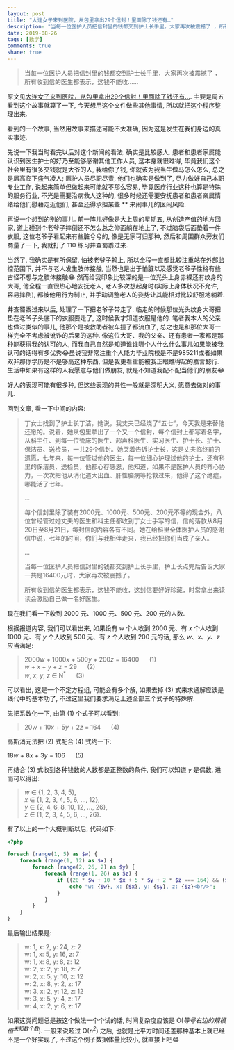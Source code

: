 ```yaml
---
layout: post
title: "大连女子来到医院，从包里拿出29个信封！里面除了钱还有…"
description: "当每一位医护人员把信封里的钱都交到护士长手里，大家再次被震撼了 ，所有收到信的医生都表示，这钱不能收……"
date: 2019-08-26
tags: [数学]
comments: true
share: true
---
```


> 当每一位医护人员把信封里的钱都交到护士长手里，大家再次被震撼了 ，所有收到信的医生都表示，这钱不能收……

原文见[大连女子来到医院，从包里拿出29个信封！里面除了钱还有…](https://mp.weixin.qq.com/s/LpR9JvFLu96NIrxqqbE2aQ). 主要是周五看到这个故事就算了一下, 今天想用这个文件做些其他事情, 所以就把这个程序整理出来.


看到的一个故事, 当然用故事来描述可能不太准确, 因为这是发生在我们身边的真实事迹. 

先说一下我当时看完以后对这个新闻的看法. 确实是比较感人. 患者和患者家属能认识到医生护士的好乃至能够感谢其他工作人员, 这本身就很难得, 毕竟我们这个社会里有很多交钱就是大爷的人, 我给你了钱, 你就该为我当牛做马怎么怎么, 总之是居高临下盛气凌人; 医护人员尽职尽责, 他们也确实是做到了, 尽力做好自己本职专业工作, 说起来简单但做起来可能就不那么容易, 毕竟医疗行业这种也算是特殊的服务行业, 不光是需要治病救人这种的, 很多时候还需要安抚患者和患者亲属情绪给他们慰藉走近他们, 甚至还得承担某些 \*\* 来闹事儿的医闹风险.

再说一个想到的别的事儿. 前一阵儿好像是大上周的星期五, 从创造产值的地方回家, 道上碰到个老爷子摔倒还不怎么总之仰面躺在地上了, 不过脑袋后面垫着一件衣服, 这位老爷子看起来有些脏兮兮的, 像是无家可归那种, 然后和周围群众旁友们商量了一下, 我就打了 110 练习井查蜀黍过来.

当然了, 我确实是有所保留, 怕被老爷子赖上, 所以全程一直都比较注重站在外部监控范围下, 并不与老人发生肢体接触, 当然也是出于怕脏以及感觉老爷子性格有些古怪不想与之肢体接触😂 然而给我印象比较深的是一位光头上身赤裸还有纹身的大哥, 他全程一直很热心地安抚老人, 老人多次想起身时(实际上身体状况不允许, 容易摔倒), 都被他用行为制止, 并手动调整老人的姿势让其能相对比较舒服地躺着.

井查蜀黍过来以后, 处理了一下把老爷子带走了. 临走的时候那位光头纹身大哥把垫在老爷子头底下的衣服要走了, 这时候我才知道衣服是他的. 笔者我本人的父亲也做过类似的事儿, 他那个是被救助者被车撞了都流血了, 总之也是和那位大哥一样完全不考虑被讹诈的后果的这种. 像这位大哥、我的父亲、还有患者一家都是那种能获得我的认可的人, 而我自己自然是知道谁谁哪个人什么什么事儿如果能被我认可的话得有多优秀😂虽说我非常注重个人能力毕业院校是不是985211或者如果双非那你学历是不是够高这种东西, 但是我更看重能被我正眼瞧得起的嘉言懿行. 生活中如果有这样的人我愿意与他们做朋友, 就是不知道我配不配当他们的朋友😂

好人的表现可能有很多种, 但这些表现的共性一般就是深明大义, 愿意去做对的事儿.

回到文章, 看一下中间的内容:

> 丁女士找到了护士长丁洁，她说，我丈夫已经烧了“五七”，今天我是来替他还愿的。说着，她从包里拿出了一个又一个信封，每个信封上都写着名字，从科主任、到每一位管床的医生、超声科医生、实习医生、护士长、护士、保洁员、送检员，一共29个信封。她哭着告诉护士长，这是丈夫临终前的遗愿，七年来，每一位管过他的医生，每一位细心护理过他的护士，还有科里的保洁员、送检员，他都心存感恩，他知道，如果不是医护人员的齐心协力，一次次把他从消化道大出血、肝性脑病等抢救过来，他得了这个绝症，哪能活了七年。
> 
> ...
> 
> 每个信封里除了装有2000元、1000元、500元、200元不等的现金外，八位曾经管过她丈夫的医生和科主任都收到丁女士手写的信，信的落款从8月20日至8月21日，每封信的内容各有不同。她在给科里全体医护人员的感谢信中说，七年的时间，你们与我相伴走来，我已经把你们当成了亲人。
> 
> ...
> 
> 当每一位医护人员把信封里的钱都交到护士长手里，护士长点完后告诉大家一共是16400元时，大家再次被震撼了。
> 
> 所有收到信的医生都表示，这钱不能收，这封信要好好珍藏，时常拿出来读读会激励自己做一名好医生。


现在我们看一下收到 2000 元、1000 元、500 元、200 元的人数.

根据报道内容, 我们可以看出来, 如果设有 *w* 个人收到 2000 元、有 *x* 个人收到 1000 元、有 *y* 个人收到 500 元、有 *z* 个人收到 200 元的话, 那么 *w*、*x*、*y*、*z* 应当满足: 

> 2000*w* + 1000*x* + 500*y* + 200*z* = 16400&nbsp;&nbsp;&nbsp;&nbsp;&nbsp;&nbsp;(1)<br/>
> *w* + *x* + *y* + *z* = 29&nbsp;&nbsp;&nbsp;&nbsp;&nbsp;&nbsp;(2)<br/>
> *w*, *x*, *y*, *z* ∈ N<sup>*</sup>&nbsp;&nbsp;&nbsp;&nbsp;&nbsp;&nbsp;(3)


可以看出, 这是一个不定方程组, 可能会有多个解, 如果去掉 (3) 式来求通解应该是线代中的基本功了, 不过这里我们要求满足上述全部三个式子的特殊解. 

先把系数化一下, 由第 (1) 个式子可以看到: 

> 20*w* + 10*x* + 5*y* + 2*z* = 164&nbsp;&nbsp;&nbsp;&nbsp;&nbsp;&nbsp;(4)


高斯消元法把 (2) 式配合 (4) 式约一下:

18*w* + 8*x* + 3*y* = 106&nbsp;&nbsp;&nbsp;&nbsp;&nbsp;&nbsp;(5)


再结合 (3) 式收到各种钱数的人数都是正整数的条件, 我们可以知道 *y* 是偶数, 进而可以得出:

> *w* ∈ {1, 2, 3, 4, 5},<br/>
> *x* ∈ {1, 2, 3, 4, 5, 6, ..., 12},<br/>
> *y* ∈ {2, 4, 6, 8, 10, 12, ..., 26},<br/>
> *z* ∈ {1, 2, 3, 4, 5, 6, ..., 26}.

有了以上的一个大概判断以后, 代码如下:


```php
<?php

foreach (range(1, 5) as $w) {
    foreach (range(1, 12) as $x) {
        foreach (range(2, 26, 2) as $y) {
            foreach (range(1, 26) as $z) {
                if ((20 * $w + 10 * $x + 5 * $y + 2 * $z === 164) && ($w + $x + $y + $z === 29)) {
                    echo "w: {$w}, x: {$x}, y: {$y}, z: {$z}<br/>";
                }
            }
        }
    }
}

```


最后输出结果是:

> w: 1, x: 2, y: 24, z: 2<br/>
> w: 1, x: 5, y: 16, z: 7<br/>
> w: 1, x: 8, y: 8, z: 12<br/>
> w: 2, x: 2, y: 18, z: 7<br/>
> w: 2, x: 5, y: 10, z: 12<br/>
> w: 2, x: 8, y: 2, z: 17<br/>
> w: 3, x: 2, y: 12, z: 12<br/>
> w: 3, x: 5, y: 4, z: 17<br/>
> w: 4, x: 2, y: 6, z: 17<br/>


如果这类问题总是按这个做法一个个试的话, 时间复杂度应该是 O(*等号右边的规模值*<sup><em>未知数个数</em></sup>). 一般来说超过 O(*n*<sup><em>2</em></sup>) 之后, 也就是比平方时间还差那种基本上就已经不是一个好实现了, 不过这个例子数据体量比较小, 就直接上吧😂